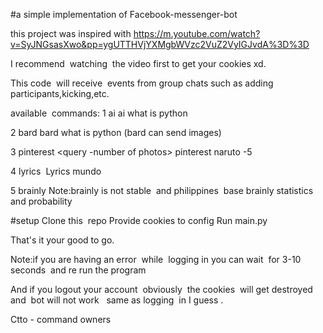 #a simple implementation of Facebook-messenger-bot 

this project was inspired with https://m.youtube.com/watch?v=SyJNGsasXwo&pp=ygUTTHVjYXMgbWVzc2VuZ2VyIGJvdA%3D%3D 

I recommend  watching  the video first to get your cookies xd. 

This code  will receive  events from group chats such as adding participants,kicking,etc. 

available  commands:
1 ai <ask anything>
ai what is python 

2 bard <ask anything>
bard what is python
(bard can send images) 

3 pinterest <query -number of photos>
pinterest naruto -5 

4 lyrics  <song name>
Lyrics mundo 

5 brainly <query>
Note:brainly is not stable  and philippines  base
brainly statistics and probability 

#setup
Clone this  repo
Provide cookies to config
Run main.py 

That's it your good to go. 

Note:if you are having an error  while  logging in you can wait  for 3-10 seconds  and re run the program 

And if you logout your account  obviously  the cookies  will get destroyed  and  bot will not work   same as logging  in I guess .


Ctto - command owners 




